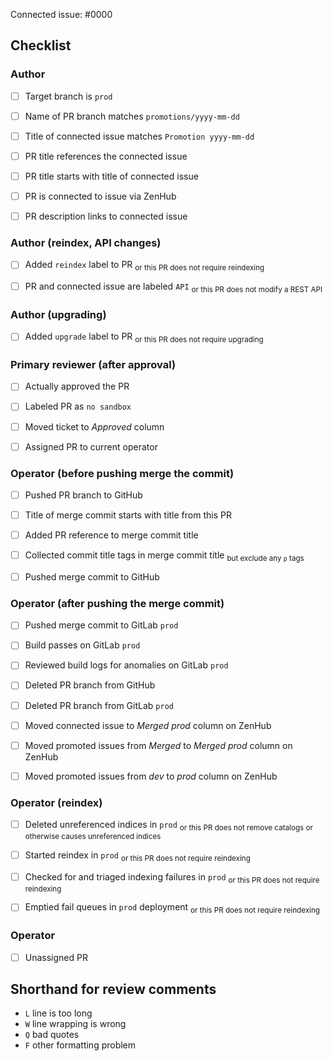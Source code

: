 <!--
This is the PR template for promotion PRs against `prod`.
-->

Connected issue: #0000


## Checklist


### Author

- [ ] Target branch is `prod`
- [ ] Name of PR branch matches `promotions/yyyy-mm-dd`
- [ ] Title of connected issue matches `Promotion yyyy-mm-dd`
- [ ] PR title references the connected issue
- [ ] PR title starts with title of connected issue
- [ ] PR is connected to issue via ZenHub
- [ ] PR description links to connected issue


### Author (reindex, API changes)

- [ ] Added `reindex` label to PR <sub>or this PR does not require reindexing</sub>
- [ ] PR and connected issue are labeled `API` <sub>or this PR does not modify a REST API</sub>


### Author (upgrading)

- [ ] Added `upgrade` label to PR <sub>or this PR does not require upgrading</sub>


### Primary reviewer (after approval)

- [ ] Actually approved the PR
- [ ] Labeled PR as `no sandbox`
- [ ] Moved ticket to *Approved* column
- [ ] Assigned PR to current operator


### Operator (before pushing merge the commit)

- [ ] Pushed PR branch to GitHub
- [ ] Title of merge commit starts with title from this PR
- [ ] Added PR reference to merge commit title
- [ ] Collected commit title tags in merge commit title <sub>but exclude any `p` tags</sub>
- [ ] Pushed merge commit to GitHub


### Operator (after pushing the merge commit)

- [ ] Pushed merge commit to GitLab `prod`
- [ ] Build passes on GitLab `prod`
- [ ] Reviewed build logs for anomalies on GitLab `prod`
- [ ] Deleted PR branch from GitHub
- [ ] Deleted PR branch from GitLab `prod`
- [ ] Moved connected issue to *Merged prod* column on ZenHub
- [ ] Moved promoted issues from *Merged* to *Merged prod* column on ZenHub
- [ ] Moved promoted issues from *dev* to *prod* column on ZenHub


### Operator (reindex)

- [ ] Deleted unreferenced indices in `prod` <sub>or this PR does not remove catalogs or otherwise causes unreferenced indices </sub>
- [ ] Started reindex in `prod` <sub>or this PR does not require reindexing</sub>
- [ ] Checked for and triaged indexing failures in `prod` <sub>or this PR does not require reindexing</sub>
- [ ] Emptied fail queues in `prod` deployment <sub>or this PR does not require reindexing</sub>


### Operator

- [ ] Unassigned PR


## Shorthand for review comments

- `L` line is too long
- `W` line wrapping is wrong
- `Q` bad quotes
- `F` other formatting problem
